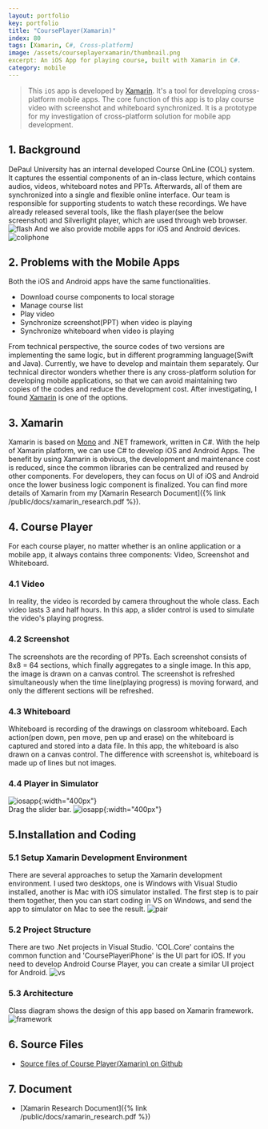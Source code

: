 ```yaml
---
layout: portfolio
key: portfolio
title: "CoursePlayer(Xamarin)"
index: 80
tags: [Xamarin, C#, Cross-platform]
image: /assets/courseplayerxamarin/thumbnail.png
excerpt: An iOS App for playing course, built with Xamarin in C#.
category: mobile
---
```


> This `iOS` app is developed by [Xamarin](https://xamarin.com/). It's a tool for developing cross-platform mobile apps. The core function of this app is to play course video with screenshot and whiteboard synchronized. It is a prototype for my investigation of cross-platform solution for mobile app development.

## 1. Background
DePaul University has an internal developed Course OnLine (COL) system. It captures the essential components of an in-class lecture, which contains audios, videos, whiteboard notes and PPTs. Afterwards, all of them are synchronized into a single and flexible online interface. Our team is responsible for supporting students to watch these recordings. We have already released several tools, like the flash player(see the below screenshot) and Silverlight player, which are used through web browser.
![flash](/assets/courseplayerxamarin/flash.png)
And we also provide mobile apps for iOS and Android devices.  
![coliphone](/assets/courseplayerxamarin/coliphone.jpeg)

## 2. Problems with the Mobile Apps
Both the iOS and Android apps have the same functionalities.  
* Download course components to local storage
* Manage course list
* Play video
* Synchronize screenshot(PPT) when video is playing
* Synchronize whiteboard when video is playing

From technical perspective, the source codes of two versions are implementing the same logic, but in different programming language(Swift and Java). Currently, we have to develop and maintain them separately. Our technical director wonders whether there is any cross-platform solution for developing mobile applications, so that we can avoid maintaining two copies of the codes and reduce the development cost. After investigating, I found [Xamarin](https://xamarin.com/) is one of the options.

## 3. Xamarin
Xamarin is based on [Mono](http://www.mono-project.com/) and .NET framework, written in C#. With the help of Xamarin platform, we can use C# to develop iOS and Android Apps. The benefit by using Xamarin is obvious, the development and maintenance cost is reduced, since the common libraries can be centralized and reused by other components. For developers, they can focus on UI of iOS and Android once the lower business logic component is finalized. You can find more details of Xamarin from my [Xamarin Research Document]({% link /public/docs/xamarin_research.pdf %}).

## 4. Course Player
For each course player, no matter whether is an online application or a mobile app, it always contains three components: Video, Screenshot and Whiteboard.  
### 4.1 Video
In reality, the video is recorded by camera throughout the whole class. Each video lasts 3 and half hours. In this app, a slider control is used to simulate the video's playing progress.
### 4.2 Screenshot
The screenshots are the recording of PPTs. Each screenshot consists of 8x8 = 64 sections, which finally aggregates to a single image. In this app, the image is drawn on a canvas control. The screenshot is refreshed simultaneously when the time line(playing progress) is moving forward, and only the different sections will be refreshed.   
### 4.3 Whiteboard
Whiteboard is recording of the drawings on classroom whiteboard. Each action(pen down, pen move, pen up and erase) on the whiteboard is captured and stored into a data file. In this app, the whiteboard is also drawn on a canvas control. The difference with screenshot is, whiteboard is made up of lines but not images.
### 4.4 Player in Simulator
![iosapp](/assets/courseplayerxamarin/iosapp.png){:width="400px"}  
Drag the slider bar.
![iosapp](/assets/courseplayerxamarin/iosapp2.png){:width="400px"}

## 5.Installation and Coding
### 5.1 Setup Xamarin Development Environment
There are several approaches to setup the Xamarin development environment. I used two desktops, one is Windows with Visual Studio installed, another is Mac with iOS simulator installed. The first step is to pair them together, then you can start coding in VS on Windows, and send the app to simulator on Mac to see the result.
![pair](/assets/courseplayerxamarin/pair.png)  
### 5.2 Project Structure
There are two .Net projects in Visual Studio. 'COL.Core' contains the common function and 'CoursePlayeriPhone' is the UI part for iOS. If you need to develop Android Course Player, you can create a similar UI project for Android.
![vs](/assets/courseplayerxamarin/vs.png)  
### 5.3 Architecture
Class diagram shows the design of this app based on Xamarin framework.
![framework](/assets/courseplayerxamarin/framework.png)  

## 6. Source Files
* [Source files of Course Player(Xamarin) on Github](https://github.com/jojozhuang/Portfolio/tree/master/CoursePlayerXamarin)

## 7. Document
* [Xamarin Research Document]({% link /public/docs/xamarin_research.pdf %})
